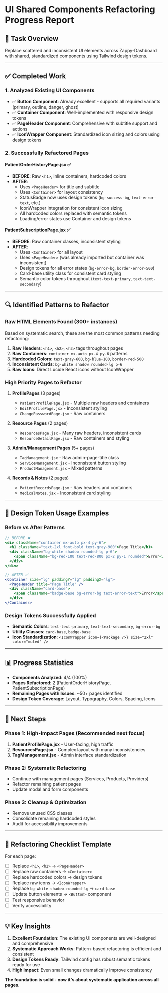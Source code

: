 # UI Shared Components Refactoring Progress Report

## 🎯 **Task Overview**
Replace scattered and inconsistent UI elements across Zappy-Dashboard with shared, standardized components using Tailwind design tokens.

---

## ✅ **Completed Work**

### 1. **Analyzed Existing UI Components**
- ✅ **Button Component**: Already excellent - supports all required variants (primary, outline, danger, ghost)
- ✅ **Container Component**: Well-implemented with responsive design tokens
- ✅ **PageHeader Component**: Comprehensive with subtitle support and actions
- ✅ **IconWrapper Component**: Standardized icon sizing and colors using design tokens

### 2. **Successfully Refactored Pages**

#### **PatientOrderHistoryPage.jsx** ✅
- **BEFORE**: Raw `<h1>`, inline containers, hardcoded colors
- **AFTER**: 
  - Uses `<PageHeader>` for title and subtitle
  - Uses `<Container>` for layout consistency
  - StatusBadge now uses design tokens (`bg-success-bg`, `text-error-text`, etc.)
  - IconWrapper integration for consistent icon sizing
  - All hardcoded colors replaced with semantic tokens
  - Loading/error states use Container and design tokens

#### **PatientSubscriptionPage.jsx** ✅  
- **BEFORE**: Raw container classes, inconsistent styling
- **AFTER**:
  - Uses `<Container>` for all layout
  - Uses `<PageHeader>` (was already imported but container was inconsistent)
  - Design tokens for all error states (`bg-error-bg`, `border-error-500`)
  - Card-base utility class for consistent card styling
  - Semantic color tokens throughout (`text-text-primary`, `text-text-secondary`)

---

## 🔍 **Identified Patterns to Refactor**

### **Raw HTML Elements Found (300+ instances)**
Based on systematic search, these are the most common patterns needing refactoring:

1. **Raw Headers**: `<h1>`, `<h2>`, `<h3>` tags throughout pages
2. **Raw Containers**: `container mx-auto px-4 py-6` patterns  
3. **Hardcoded Colors**: `text-gray-600`, `bg-blue-100`, `border-red-500`
4. **Inconsistent Cards**: `bg-white shadow rounded-lg p-6`
5. **Raw Icons**: Direct Lucide React icons without IconWrapper

### **High Priority Pages to Refactor**

1. **ProfilePages** (3 pages)
   - `PatientProfilePage.jsx` - Multiple raw headers and containers
   - `EditProfilePage.jsx` - Inconsistent styling 
   - `ChangePasswordPage.jsx` - Raw containers

2. **Resource Pages** (2 pages)
   - `ResourcesPage.jsx` - Many raw headers, inconsistent cards
   - `ResourceDetailPage.jsx` - Raw containers and styling

3. **Admin/Management Pages** (5+ pages)
   - `TagManagement.jsx` - Raw admin-page-title class
   - `ServiceManagement.jsx` - Inconsistent button styling
   - `ProductManagement.jsx` - Mixed patterns

4. **Records & Notes** (2 pages)
   - `PatientRecordsPage.jsx` - Raw headers and containers
   - `MedicalNotes.jsx` - Inconsistent card styling

---

## 🎨 **Design Token Usage Examples**

### **Before vs After Patterns**

```jsx
// BEFORE ❌
<div className="container mx-auto px-4 py-6">
  <h1 className="text-2xl font-bold text-gray-900">Page Title</h1>
  <div className="bg-white shadow rounded-lg p-6">
    <span className="bg-red-100 text-red-800 px-2 py-1 rounded">Error</span>
  </div>
</div>

// AFTER ✅
<Container size="lg" paddingY="lg" paddingX="lg">
  <PageHeader title="Page Title" />
  <div className="card-base">
    <span className="badge-base bg-error-bg text-error-text">Error</span>
  </div>
</Container>
```

### **Design Tokens Successfully Applied**
- **Semantic Colors**: `text-text-primary`, `text-text-secondary`, `bg-error-bg`
- **Utility Classes**: `card-base`, `badge-base` 
- **Icon Standardization**: `<IconWrapper icon={<Package />} size="2xl" color="muted" />`

---

## 📊 **Progress Statistics**

- **Components Analyzed**: 4/4 (100%)
- **Pages Refactored**: 2 (PatientOrderHistoryPage, PatientSubscriptionPage)
- **Remaining Pages with Issues**: ~50+ pages identified
- **Design Token Coverage**: Layout, Typography, Colors, Spacing, Icons

---

## 🚀 **Next Steps**

### **Phase 1: High-Impact Pages** (Recommended next focus)
1. **PatientProfilePage.jsx** - User-facing, high traffic
2. **ResourcesPage.jsx** - Complex layout with many inconsistencies  
3. **TagManagement.jsx** - Admin interface standardization

### **Phase 2: Systematic Refactoring**
- Continue with management pages (Services, Products, Providers)
- Refactor remaining patient pages
- Update modal and form components

### **Phase 3: Cleanup & Optimization**
- Remove unused CSS classes
- Consolidate remaining hardcoded styles
- Audit for accessibility improvements

---

## 🎯 **Refactoring Checklist Template**

For each page:
- [ ] Replace `<h1>`, `<h2>` → `<PageHeader>`
- [ ] Replace raw containers → `<Container>`
- [ ] Replace hardcoded colors → design tokens  
- [ ] Replace raw icons → `<IconWrapper>`
- [ ] Replace `bg-white shadow rounded-lg` → `card-base`
- [ ] Update button elements → `<Button>` component
- [ ] Test responsive behavior
- [ ] Verify accessibility

---

## 💡 **Key Insights**

1. **Excellent Foundation**: The existing UI components are well-designed and comprehensive
2. **Systematic Approach Works**: Pattern-based refactoring is efficient and consistent
3. **Design Tokens Ready**: Tailwind config has robust semantic tokens ready for use
4. **High Impact**: Even small changes dramatically improve consistency

**The foundation is solid - now it's about systematic application across all pages.**
